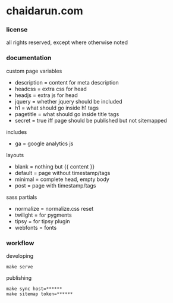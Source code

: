 chaidarun.com
=============

### license

all rights reserved, except where otherwise noted

### documentation

custom page variables

- description         = content for meta description
- headcss             = extra css for head
- headjs              = extra js for head
- jquery              = whether jquery should be included
- h1                  = what should go inside h1 tags
- pagetitle           = what should go inside title tags
- secret              = true iff page should be published but not sitemapped

includes

- ga                  = google analytics js

layouts

- blank               = nothing but {{ content }}
- default             = page without timestamp/tags
- minimal             = complete head, empty body
- post                = page with timestamp/tags

sass partials

- normalize           = normalize.css reset
- twilight            = for pygments
- tipsy               = for tipsy plugin
- webfonts            = fonts

### workflow

developing

```shell
make serve
```

publishing

```shell
make sync host=******
make sitemap token=******
```
